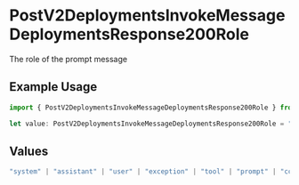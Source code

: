 # PostV2DeploymentsInvokeMessageDeploymentsResponse200Role

The role of the prompt message

## Example Usage

```typescript
import { PostV2DeploymentsInvokeMessageDeploymentsResponse200Role } from "orq-poc-typescript/models/operations";

let value: PostV2DeploymentsInvokeMessageDeploymentsResponse200Role = "user";
```

## Values

```typescript
"system" | "assistant" | "user" | "exception" | "tool" | "prompt" | "correction" | "expected_output"
```